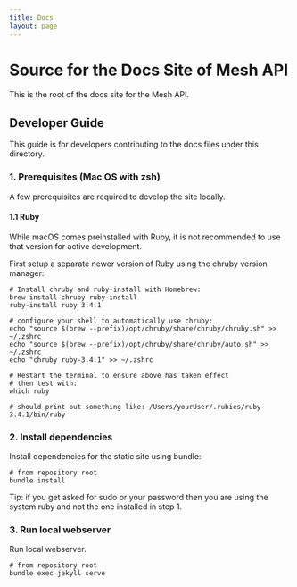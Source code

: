 ```yaml
---
title: Docs
layout: page
---
```


# Source for the Docs Site of Mesh API
This is the root of the docs site for the Mesh API.

## Developer Guide
This guide is for developers contributing to the docs files under this directory.

### 1. Prerequisites (Mac OS with zsh)
A few prerequisites are required to develop the site locally.

#### 1.1 Ruby
While macOS comes preinstalled with Ruby, it is not recommended to use that version for active development.

First setup a separate newer version of Ruby using the chruby version manager:
```
# Install chruby and ruby-install with Homebrew:
brew install chruby ruby-install
ruby-install ruby 3.4.1

# configure your shell to automatically use chruby:
echo "source $(brew --prefix)/opt/chruby/share/chruby/chruby.sh" >> ~/.zshrc
echo "source $(brew --prefix)/opt/chruby/share/chruby/auto.sh" >> ~/.zshrc
echo "chruby ruby-3.4.1" >> ~/.zshrc

# Restart the terminal to ensure above has taken effect
# then test with:
which ruby

# should print out something like: /Users/yourUser/.rubies/ruby-3.4.1/bin/ruby
```

### 2. Install dependencies
Install dependencies for the static site using bundle:
```
# from repository root
bundle install
```
Tip: if you get asked for sudo or your password then you are using the system ruby and not the one installed in step 1.

### 3. Run local webserver
Run local webserver.
```
# from repository root
bundle exec jekyll serve
```
